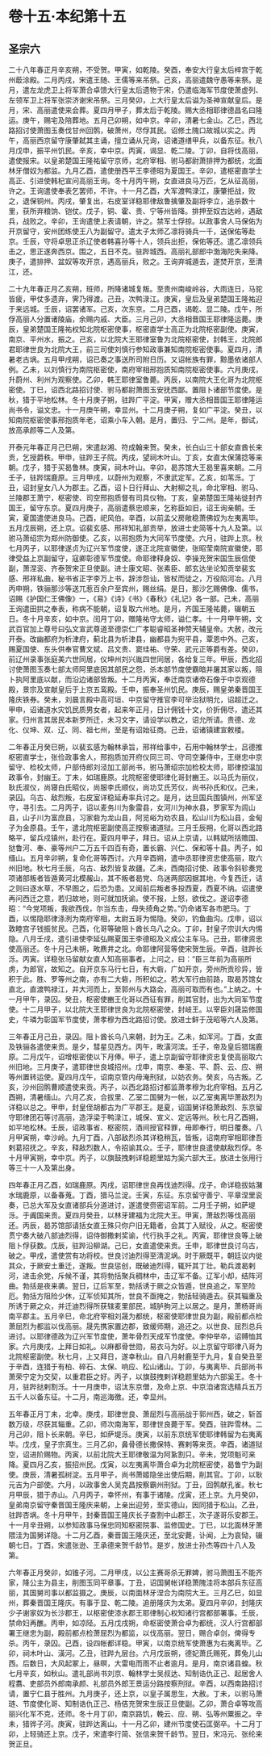 # 卷十五·本纪第十五

## 圣宗六

二十八年春正月辛亥朔，不受贺。甲寅，如乾陵。癸酉，奉安大行皇太后梓宫于乾州菆涂殿。二月丙戌，宋遣王随、王儒等来吊祭。己亥，高丽遣魏守愚等来祭。是月，遣左龙虎卫上将军萧合卓馈大行皇太后遗物于宋，仍遣临海军节度使萧虚列、左领军卫上将军张崇济谢宋吊祭。三月癸卯，上大行皇太后谥为圣神宣献皇后。是月，宋、高丽遣使来会葬。夏四月甲子，葬太后于乾陵。赐大丞相耶律德昌名曰隆运。庚午，赐宅及陪葬地。五月己卯朔，如中京。辛卯，清暑七金山。乙巳，西北路招讨使萧图玉奏伐甘州回鹘，破萧州，尽俘其民。诏修土隗口故城以实之。丙午，高丽西京留守康肇弑其主诵，擅立诵从兄询，诏诸道缮甲兵，以备东征。秋八月戊申，振平州饥民。辛亥，幸中京。丙寅，谒显、乾二陵。丁卯，自将伐高丽，遣使报宋。以皇弟楚国王隆祐留守京师，北府宰相、驸马都尉萧排押为都统，北面林牙僧奴为都监。九月乙酉，遣使册西平王李德昭为夏国王。辛卯，遣枢密直学士高正、引进使韩杞宣问高丽王询。冬十月丙午朔，女直进良马万匹，乞从征高丽，许之。王询遣使奉表乞罢师，不许。十一月乙酉，大军渡鸭渌江，康肇拒战，败之，退保铜州。丙戌，肇复出，右皮室详稳耶律敌鲁擒肇及副将李立，追杀数十里，获所弃粮饷、铠仗。戊子，铜、霍、贵、宁等州皆降。排押至奴古达岭，遇敌兵，战败之。辛卯，王询遣使上表请朝，许之。禁军士俘掠。以政事舍人马保佑为开京留守，安州团练使王八为副留守。遣太子太师乙凛将骑兵一千，送保佑等赴京。壬辰，守将卓思正杀辽使者韩喜孙等十人，领兵出拒，保佑等还。遣乙凛领兵击之，思正遂奔西京。围之，五日不克。驻跸城西。高丽礼部郎中渤海陀失来降。庚子，遣排押、盆奴等攻开京，遇高丽兵，败之。王询弃城遁去，遂焚开京，至清江，还。

二十九年春正月乙亥朔，班师，所降诸城复叛。至贵州南峻岭谷，大雨连日，马驼皆疲，甲仗多遗弃，霁乃得渡。己丑，次鸭渌江。庚寅，皇后及皇弟楚国王隆祐迎于来远城。壬辰，诏罢诸军。己亥，次东京。二月己酉，谒乾、显二陵。戊午，所俘高丽人分置诸陵庙，余赐内戚、大臣。三月己卯，大丞相晋国王耶律隆运薨。庚辰，皇弟楚国王隆祐权知北院枢密使事，枢密直学士高正为北院枢密副使。庚寅，南京、平州水，振之。己亥，以北院大王耶律室鲁为北院枢密使，封韩王，北院郎君耶律世良为北院大王，前三司使刘慎行参知政事兼知南院枢密使事。夏四月，清暑老古埚。五月甲戌朔，诏已奏之事送所司附日历。又诏帐族有罪，黥墨依诸部人例。乙未，以刘慎行为南院枢密使，南府宰相邢抱质知南院枢密使事。六月庚戌，升蔚州、利州为观察使。乙卯，韩王耶律室鲁薨。丙辰，以南院大王化哥为北院枢密使。丁巳，诏西北路招讨使、驸马都尉萧图玉安抚西鄙。置阻卜诸部节度使。是秋，猎于平地松林。冬十月庚子朔，驻跸广平淀。甲寅，赠大丞相晋国王耶律隆运尚书令，谥文忠。十一月庚午朔，幸显州。十二月庚子朔，复如广平淀。癸丑，以知南院枢密使事邢抱质年老，诏乘小车入朝。是月，置归、宁二州。是年，御试，放高承颜等二人及第。

开泰元年春正月己巳朔，宋遣赵湘、符成翰来贺。癸未，长白山三十部女直酋长来贡，乞授爵秩。甲申，驻跸王子院。丙戌，望祠木叶山。丁亥，女直太保蒲捻等来朝。戊子，猎于买曷鲁林。庚寅，祠木叶山。辛卯，曷苏馆大王曷里喜来朝。二月壬子，驻跸瑞鹿原。三月甲戌，以蔚州为观察，不隶武定军。乙亥，如苇泺。丁丑，诏封皇女八人为郡主。乙酉，诏卜日行拜山、大射柳之礼，命北宰相、驸马、兰陵郡王萧宁，枢密使、司空邢抱质督有司具仪物。丁亥，皇弟楚国王隆祐徙封齐国王，留守东京。夏四月庚子，高丽遣蔡忠顺来，乞称臣如旧，诏王询亲朝。壬寅，夏国遣使进良马。己酉，祀风伯。辛酉，以前孟父房敞稳萧佛奴为左夷离毕。五月戊辰朔，还上京。诏裴玄感、邢祥知礼部贡举，放进士史简等十九人及第。以驸马萧绍宗为郑州防御使。乙亥，以邢抱质为大同军节度使。六月，驻跸上京。秋七月丙子，以耶律遂贞为辽兴军节度使，遂正北院宣徽使，张昭莹南院宣徽使，耶律受益上京副留守，寇卿彰德军节度使。命耶律释身奴、李操充贺宋国生辰信使副，萧涅衮、齐泰贺宋正旦使副。进士康文昭、张素臣、郎玄达坐论知贡举裴玄感、邢祥私曲，秘书省正字李万上书，辞涉怨讪，皆杖而徒之，万役陷河冶。八月丙申朔，铁骊那沙等送兀惹百余户至宾州，赐丝绢。是日，那沙乞赐佛像、儒书，诏赐《护国仁王佛像》一，《易》《诗》《书》《春秋》《礼记》各一部。己未，高丽王询遣田拱之奉表，称病不能朝，诏复取六州地。是月，齐国王隆祐薨，辍朝五日。冬十月辛亥，如中京。闰月丁卯，赠隆祐守太师，谥仁孝。十一月甲午朔，文武百官加上尊号曰弘文宣武尊道至德崇仁广孝聪睿昭圣神赞天辅皇帝。大赦，改元开泰。改幽都府为析津府，蓟北县为析津县，幽都县为宛平县，覃恩中外。己亥，赐夏国使、东头供奉官曹文斌、吕文贵、窦珪祐、守荣、武元正等爵有差。癸卯，前辽州录事张庭美六世同居，仪坤州刘兴胤四世同居，各给复三年。甲辰，西北招讨使萧图玉奏七部太师阿里底因其部民之怨，杀本部节度使霸暗并屠其家以叛，阻卜执阿里底以献，而沿边诸部皆叛。十二月丙寅，奉迁南京诸帝石像于中京观德殿，景宗及宣献皇后于上京五鸾殿。壬申，振奉圣州饥民。庚辰，赐皇弟秦晋国王隆庆铁券。癸未，刘晨言殿中高可垣、中京留守推官李可举治狱明允，诏超迁之。甲申，诏诸道水灾饥民质男女者，起来年正月，日计佣钱十文，价折佣尽，遣还其家。归州言其居民本新罗所迁，未习文字，请设学以教之，诏允所请。贵德、龙化、仪坤、双、辽、同、祖七州，至是有诏始征商。己丑，诏诸镇建宣敕楼。

二年春正月癸巳朔，以裴玄感为翰林承旨，邢祥给事中，石用中翰林学士，吕德推枢密直学士，张俭政事舍人，邢抱质加开府仪同三司、守司空兼侍中，王继忠中京留守、检校太师，户部侍郎刘泾加工部尚书，驸马萧绍宗加检校太师，耶律控温加政事令，封幽王。丁未，如瑞鹿原。北院枢密使耶律化哥封豳王。以马氏为丽仪，耿氏淑仪，尚寝白氏昭仪，尚服李氏顺仪，尚功艾氏芳仪，尚书孙氏和仪。己未，录囚。乌古、敌烈叛，右皮室详稳延寿率兵讨之。是月，达旦国兵围镇州，州军坚守，寻引去。二月丙子，诏以麦务川为象雷县，女河川为神水县，罗家军为闾山县，山子川为富庶县，习家砦为龙山县，阿览峪为劝农县，松山川为松山县，金甸子为金原县。壬午，遣北院枢密副使高正按察诸道狱。三月壬辰朔，化哥以西北路略平，留兵戍镇州，赴行在。夏四月甲子，拜日。诏从上京请，以韩斌所括赡国、挞鲁河、奉、豪等州户二万五千四百有奇，置长霸、兴仁、保和等十县。丙子，如缅山。五月辛卯朔，复命化哥等西讨。六月辛酉朔，遣中丞耶律资忠使高丽，取六州旧地。秋七月壬辰，乌古、敌烈皆复故疆。乙未，西南招讨使、政事令斜轸奏党项诸部叛者皆遁黄河北模赧山，其不叛者曷党、乌迷两部因据其地，今复西迁，诘之则曰逐水草，不早图之，后恐为患。又闻前后叛者多投西夏，西夏不纳。诏遣使再问西迁之意，若归故地，则可就加抚谕。使不报，上怒，欲伐之。遂诏李德昭：“今党项叛，我欲西伐，尔当东击，毋失掎角之势。”仍命诸军各市肥马。丁酉，以惕隐耶律涤洌为南府宰相，太尉五哥为惕隐。癸卯，钓鱼曲沟。戊申，诏以敦睦宫子钱振贫民。己酉，化哥等破阻卜酋长乌八之众。丁卯，封皇子宗训大内惕隐。八月壬戌，遣引进使李延弘赐夏国王李德昭及义成公主车马。己丑，耶律资忠使高丽还。冬十月己未朔，畋麃井之北。命耶律阿营等使宋贺生辰。辛酉，驻跸长泺。丙寅。详稳张马留献女直人知高丽事者。上问之，曰：“臣三年前为高丽所虏，为郎官，故知之。自开京东马行七日，有大砦，广如开京，旁州所贡珍异，皆积于此。胜、罗等州之南，亦有二大砦，所积如之。若大军行由前路，取曷苏馆女直北，直渡鸭禄江，并大河而上，至郭州与大路会，高丽可取而有也。”上纳之。十一月甲午，录囚。癸丑，枢密使豳王化哥以西征有罪，削其官封，出为大同军节度使。十二月甲子，以北院大王耶律世良为北院枢密使，封岐王。以宰臣刘晟监修国史，牛璘为彰国军节度使，萧孝穆为西北路招讨使。放进士鲜于茂昭等六人及第。

三年春正月己丑，录囚。阻卜酋长乌八来朝，封为王。乙未，如浑河。丁酉，女直及铁骊各遣使来贡。是夕，彗星见西方。丙午，畋潢河滨。壬子，帝及皇后猎瑞鹿原。二月戊午，诏增枢密使以下月俸。甲子，遣上京副留守耶律资忠复使高丽取六州旧地。三月庚子，遣耶律世良城招州。戊申，南京、奉圣、平、蔚、云、应、朔等州置转运使。夏四月戊午，诏南京管内毋淹刑狱，以妨农务。癸亥，乌古叛。乙亥，沙州回鹘曹顺遣使来贡。丙子，以西北路招讨都监萧孝穆为北府宰相。五月乙酉朔，清暑缅山。六月乙亥，合拔里、乙室二国舅为一帐，以乙室夷离毕萧敌烈为详稳以总之。甲申，封皇侄胡都古为广平郡王。是夏，诏国舅详稳萧敌烈、东京留守耶律团石等讨高丽，造浮梁于鸭渌江，城保、宣义、定远等州。秋七月乙酉朔，如平地松林。壬辰，诏政事省、枢密院，酒间授官释罪，毋即奉行，明日覆奏。八月甲寅朔，幸沙岭。九月丁酉，八部敌烈杀其详稳稍瓦，皆叛，诏南府宰相耶律吾剌葛招抚之。辛亥，释敌烈数人，令招谕其众。壬子，耶律世良遣使献敌烈俘。冬十月甲寅朔，幸中京。丙子，以旗鼓拽剌详稳题里姑为奚六部大王。放进士张用行等三十一人及第出身。

四年春正月乙酉，如瑞鹿原。丙戌，诏耶律世良再伐迪烈得。戊子，命详稳拔姑潴水瑞鹿原，以备春蒐。丁酉，猎马兰淀。壬寅，东征。东京留守善宁、平章涅里衮奏，已总大军及女直诸部兵分道进讨，遂遣使赍密诏军前。二月壬子朔，如萨堤泺。于阗国来贡。夏四月癸丑，以林牙建福为北院大王。甲寅，萧敌烈等伐高丽还。丙辰，曷苏馆部请括女直王殊只你户旧无籍者，会其丁入赋役，从之。枢密使贯宁奏大破八部迪烈得，诏侍御撒剌奖谕，代行执手之礼。丙寅，耶律世良等上破阻卜俘获数。戊辰，驻跸沿柳湖。己巳，女直遣使来贡。壬申，耶律世良讨乌古，破之。甲戌，遣使赏有功将校。世良讨迪烈得至清泥埚。时于厥既平，朝廷议内徙其众，于厥安土重迁，遂叛。世良惩创，既破迪烈得，辄歼其丁壮。勒兵渡曷剌河，进击余党，斥候不谨，其将勃括聚兵稠林中，击辽军不备。辽军小却，结阵河曲。勃括是夜来袭。翌日，辽后军至，勃括诱于厥之众皆遁，世良追之，军至险厄。勃括方阻险少休，辽军侦知其所，世良不亟掩之，勃括轻骑遁去。获其辎重及所诱于厥之众，并迁迪烈得所获辖麦里部民，城胪朐河上以居之。是月，萧杨哥尚南平郡主。五月辛巳，命北府宰相刘晟为都统，枢密使耶律世良为副，殿前都点检萧屈烈为都监以伐高丽。晟先携家置边郡，致缓师期，追还之。以世良、屈烈总兵进讨。以耶律德政为辽兴军节度使，萧年骨烈天成军节度使。李仲举卒，诏赙恤其家。六月庚戌，上拜日如礼。以麻都骨世勋，易衣马为好。以上京留守耶律八哥为北院枢密副使。秋七月，上又拜日，遂幸秋山。自八月射鹿至于九月，复自癸丑至于辛酉，连猎于有柏、碎石、太保、响应、松山诸山。丁卯，与夷离毕、兵部尚书萧荣宁定为交契，以重君臣之好。丙子，以旗鼓拽剌详稳题里姑为六部奚王。冬十月，驻跸挞剌割泺。十一月庚申，诏汰东京僧，及命上京、中京洎诸宫选精兵五万五千人以备东征。十二月，南巡海徼。还，幸显州。

五年春正月丁未，北幸。庚戌，耶律世良、萧屈烈与高丽战于郭州西，破之，斩首数万级，尽获其辎重。乙卯，师次南海军，耶律世良薨于军。癸酉，驻跸雪林。二月己卯，阻卜长来朝。辛巳，如萨堤泺。庚寅，以前东京统军使耶律韩留为右夷离毕。戊戌，皇子宗真生。三月乙卯，鼻骨德长撒保特、赛剌等来贡。辛酉，诸道狱空，诏进阶赐物。丙寅，以前北院大王耶律敬温为阿紥割只。辛未，党项魁可来降。夏四月乙亥，振招州民。戊寅，以左夷离毕萧合卓为北院枢密使，曷鲁宁为副使。庚辰，清暑孤树淀。五月甲子，尚书萧姬隐坐出使后期，削其官。丁卯，以耿元吉为户部使。六月，以政事舍人吴克昌按察霸州刑狱。丁丑，回鹘献孔雀。秋七月甲辰，猎于赤山。八月丙子，幸怀州，有事于诸陵。戊寅，还上京。九月癸卯，皇弟南京留守秦晋国王隆庆来朝，上亲出迎劳，至实德山，因同猎于松山。乙丑，驻跸杏埚。冬十月甲午，封秦晋国王隆庆长子查割中山郡王，次子遂哥乐安郡王。十一月辛丑朔，以参知政事马保忠同知枢密院事、监修国史。丁巳，以北面林牙萧隈洼为国舅详隐。十二月乙酉，秦晋国王隆庆还，至北安薨，讣闻，上为哀恸，辍朝七日。丁酉，宋遣张逊、王承德来贺千龄节。是岁，放进士孙杰等四十八人及第。

六年春正月癸卯，如锥子河。二月甲戌，以公主赛哥杀无罪婢，驸马萧图玉不能齐家，降公主为县主，削图玉同平章事。丁丑，诏国舅帐详稳萧隗洼将本部兵东征高丽，其国舅司事以都监摄之。庚辰，以南面林牙涅合为南院大王。三月乙巳，如显州，葬秦晋国王隆庆。有事于显、乾二陵。追册隆庆为太弟。夏四月辛卯，封隆庆少子谢家奴为长沙郡王，以枢密使漆水郡王耶律制心权知诸行宫都部署事。壬辰，禁命妇再醮。丙申，如凉陉。五月戊戌朔，命枢密使萧合卓为都统，汉人行宫都部署王继忠为副，殿前都点检萧屈烈为都监，以伐高丽。翌日，赐合卓剑，俾得专杀。丙午，录囚。己酉，设四帐都详稳。甲寅，以南京统军使萧惠为右夷离毕。乙卯，祠木叶山、潢河。乙丑，驻跸九层台。六月戊辰朔，德妃萧氏赐死，葬兔儿山西。后数日，大风起冢上，昼暝，大雷电而雨不止者逾月。是月，南京诸县蝗。秋七月辛亥，如秋山。遣礼部尚书刘京、翰林学士吴叔达、知制诰仇正己、起居舍人程翥、吏部员外郎南承颜、礼部员外郎王景运分路按察刑狱。辛酉，以西南路招讨请，置宁仁县于胜州。九月庚子，还上京，以皇子属思生，大赦。丁未，以驸马萧琏、节度使化哥、知制诰仇正己、杨佶充贺宋生辰正旦使副。乙卯，萧合卓等攻高丽兴化军不克，还师。冬十月丁卯，南京路饥，輓云、应、朔、弘等州粟振之。辛未，猎铧子河。庚寅，驻跸达离山。十一月乙卯，建州节度使石匡弼卒。十二月丁卯，上轻骑还上京。戊子，宋遣李行简、张信来贺千龄节。翌日，宋冯元、张纶来贺正旦。
